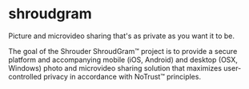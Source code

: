 shroudgram
==========

Picture and microvideo sharing that's as private as you want it to be.

The goal of the Shrouder ShroudGram™ project is to provide a secure platform and accompanying mobile (iOS, Android) and desktop (OSX, Windows) photo and microvideo sharing solution that maximizes user-controlled privacy in accordance with NoTrust™ principles.
